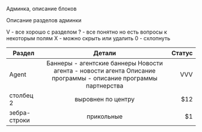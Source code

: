 Админка, описание блоков




Описание разделов админки

V - все хорошо с разделом
? - все понятно но есть вопросы к некоторым полям
X - можно скрыть или удалить
0 - схлопнуть


| Раздел        | Детали                | Статус |
| ------------- |:------------------:| -----:|
| Agent         | Баннеры - агентские баннеры Новости агента - новости агента Описание программы - описание программы партнерства    | VVV |
| столбец 2     | выровнен по центру |   $12 |
| зебра-строки  | прикольные         |    $1 |
